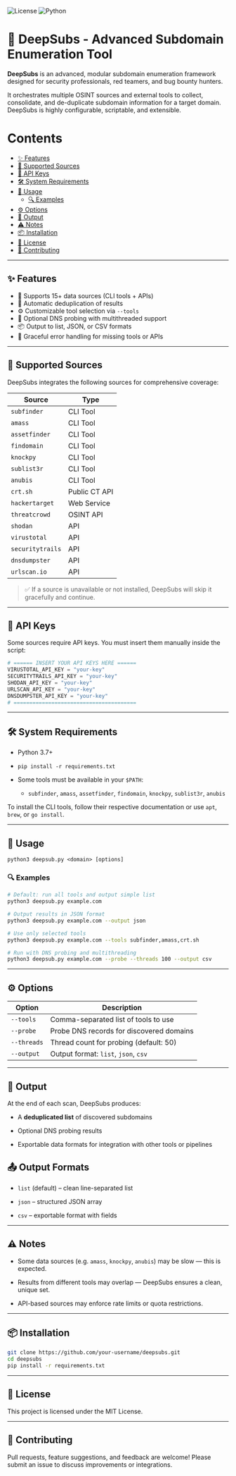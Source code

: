 ![License](https://img.shields.io/badge/license-MIT-blue.svg)
![Python](https://img.shields.io/badge/python-3.7+-blue.svg)

# 🔎 DeepSubs - Advanced Subdomain Enumeration Tool

**DeepSubs** is an advanced, modular subdomain enumeration framework designed for security professionals, red teamers, and bug bounty hunters.

It orchestrates multiple OSINT sources and external tools to collect, consolidate, and de-duplicate subdomain information for a target domain. DeepSubs is highly configurable, scriptable, and extensible.

# Contents

- [✨ Features](#sparkles-features)
- [🔧 Supported Sources](#wrench-supported-sources)
- [🔑 API Keys](#key-api-keys)
- [🛠️ System Requirements](#hammer_and_wrench-system-requirements)
- [🚀 Usage](#rocket-usage)
    - [🔍 Examples](#mag-examples)
- [⚙️ Options](#gear-options)
- [📁 Output](#file_folder-output)
- [⚠️ Notes](#warning-notes)
- [📦 Installation](#package-installation)
- [📃 License](#page_with_curl-license)
- [🤝 Contributing](#handshake-contributing)

* * *

## ✨ Features

- 🧩 Supports 15+ data sources (CLI tools + APIs)
- 🎯 Automatic deduplication of results
- ⚙️ Customizable tool selection via `--tools`
- 🧵 Optional DNS probing with multithreaded support
- 📦 Output to list, JSON, or CSV formats
- 📛 Graceful error handling for missing tools or APIs

* * *

## 🔧 Supported Sources

DeepSubs integrates the following sources for comprehensive coverage:

| Source | Type |
| --- | --- |
| `subfinder` | CLI Tool |
| `amass` | CLI Tool |
| `assetfinder` | CLI Tool |
| `findomain` | CLI Tool |
| `knockpy` | CLI Tool |
| `sublist3r` | CLI Tool |
| `anubis` | CLI Tool |
| `crt.sh` | Public CT API |
| `hackertarget` | Web Service |
| `threatcrowd` | OSINT API |
| `shodan` | API |
| `virustotal` | API |
| `securitytrails` | API |
| `dnsdumpster` | API |
| `urlscan.io` | API |

> ✅ If a source is unavailable or not installed, DeepSubs will skip it gracefully and continue.

* * *

## 🔑 API Keys

Some sources require API keys. You must insert them manually inside the script:

```python
# ====== INSERT YOUR API KEYS HERE ======
VIRUSTOTAL_API_KEY = "your-key"
SECURITYTRAILS_API_KEY = "your-key"
SHODAN_API_KEY = "your-key"
URLSCAN_API_KEY = "your-key"
DNSDUMPSTER_API_KEY = "your-key"
# =======================================
```

* * *

## 🛠️ System Requirements

- Python 3.7+
    
- `pip install -r requirements.txt`
    
- Some tools must be available in your `$PATH`:
    
    - `subfinder`, `amass`, `assetfinder`, `findomain`, `knockpy`, `sublist3r`, `anubis`

To install the CLI tools, follow their respective documentation or use `apt`, `brew`, or `go install`.

* * *

## 🚀 Usage

`python3 deepsub.py <domain> [options]`

### 🔍 Examples

```bash
# Default: run all tools and output simple list
python3 deepsub.py example.com

# Output results in JSON format
python3 deepsub.py example.com --output json

# Use only selected tools
python3 deepsub.py example.com --tools subfinder,amass,crt.sh

# Run with DNS probing and multithreading
python3 deepsub.py example.com --probe --threads 100 --output csv

```

* * *

## ⚙️ Options

| Option | Description |
| --- | --- |
| `--tools` | Comma-separated list of tools to use |
| `--probe` | Probe DNS records for discovered domains |
| `--threads` | Thread count for probing (default: 50) |
| `--output` | Output format: `list`, `json`, `csv` |

* * *

## 📁 Output

At the end of each scan, DeepSubs produces:

- A **deduplicated list** of discovered subdomains
    
- Optional DNS probing results
    
- Exportable data formats for integration with other tools or pipelines
    

## 📤 Output Formats

- `list` (default) – clean line-separated list
    
- `json` – structured JSON array
    
- `csv` – exportable format with fields
    

* * *

## ⚠️ Notes

- Some data sources (e.g. `amass`, `knockpy`, `anubis`) may be slow — this is expected.
    
- Results from different tools may overlap — DeepSubs ensures a clean, unique set.
    
- API-based sources may enforce rate limits or quota restrictions.
    

* * *

## 📦 Installation

```bash
git clone https://github.com/your-username/deepsubs.git
cd deepsubs
pip install -r requirements.txt

```

* * *

## 📃 License

This project is licensed under the MIT License.

* * *

## 🤝 Contributing

Pull requests, feature suggestions, and feedback are welcome! Please submit an issue to discuss improvements or integrations.

&nbsp;
